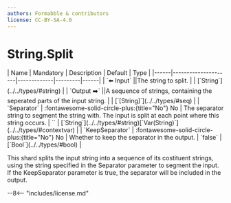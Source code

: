 ```yaml
---
authors: Formabble & contributors
license: CC-BY-SA-4.0
---
```



# String.Split

<div class="sh-parameters" markdown="1">
| Name | Mandatory | Description | Default | Type |
|------|---------------------|-------------|---------|------|
| `⬅️ Input` ||The string to split. | | [`String`](../../types/#string) |
| `Output ➡️` ||A sequence of strings, containing the seperated parts of the input string. | | [`[String]`](../../types/#seq) |
| `Separator` | :fontawesome-solid-circle-plus:{title="No"} No  | The separator string to segment the string with. The input is split at each point where this string occurs. | `` | [`String`](../../types/#string)[`Var(String)`](../../types/#contextvar) |
| `KeepSeparator` | :fontawesome-solid-circle-plus:{title="No"} No  | Whether to keep the separator in the output. | `false` | [`Bool`](../../types/#bool) |

</div>

This shard splits the input string into a sequence of its costituent strings, using the string specified in the Separator parameter to segment the input. If the KeepSeparator parameter is true, the separator will be included in the output.

--8<-- "includes/license.md"

